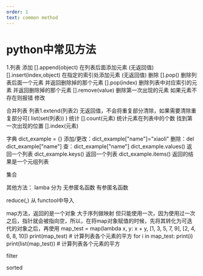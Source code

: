 ```yaml
---
order: 1
text: common method
---
```


# python中常见方法

1.列表
添加
[].append(object) 在列表后面添加元素 (无返回值)
[].insert(index,object) 在指定的索引处添加元素 (无返回值)
删除
[].pop()  删除列表后面一个元素 并返回删除掉的那个元素
[].pop(index)  删除列表中对应索引的元素 并返回删除掉的那个元素
[].remove(value) 删除第一次出现的元素 如果元素不存在则报错
修改

合并列表
列表1.extend(列表2) 无返回值，不会将重复部分清除，如果需要清除重复部分可( list(set(列表)) )
统计
[].count(元素)  统计元素在列表中的个数
找到第一次出现的位置
[].index(元素)

字典
dict_example = {}
添加/更改：dict_example["name"]="xiaoli"
删除：del dict_example["name"]
查：dict_example["name"]
dict_example.values() 返回一个列表
dict_example.keys() 返回一个列表
dict_example.items()  返回的结果是一个元组列表

集合


其他方法：
lamba
分为
无参匿名函数
有参匿名函数

reduce(,)
从 functool中导入

map方法，返回的是一个对象
大于序列做映射
但只能使用一次，因为使用过一次之后，指针就会被指向空，所以，在将map对象赋值的时候，先将其转化为可迭代的对象之后，再使用
map_test = map(lambda x, y: x + y, [1, 3, 5, 7, 9], [2, 4, 6, 8, 10])
print(map_test)   # 计算列表各个元素的平方
for i in map_test:
    print(i)
print(list(map_test))   # 计算列表各个元素的平方


filter

sorted
